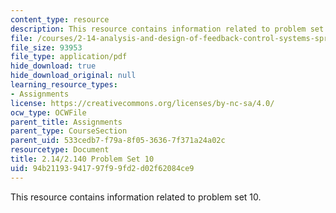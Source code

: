 ```yaml
---
content_type: resource
description: This resource contains information related to problem set 10.
file: /courses/2-14-analysis-and-design-of-feedback-control-systems-spring-2014/94b21193941797f99fd2d02f62084ce9_MIT2_14S14_Problem_Set_10.pdf
file_size: 93953
file_type: application/pdf
hide_download: true
hide_download_original: null
learning_resource_types:
- Assignments
license: https://creativecommons.org/licenses/by-nc-sa/4.0/
ocw_type: OCWFile
parent_title: Assignments
parent_type: CourseSection
parent_uid: 533cedb7-f79a-8f05-3636-7f371a24a02c
resourcetype: Document
title: 2.14/2.140 Problem Set 10
uid: 94b21193-9417-97f9-9fd2-d02f62084ce9
---
```

This resource contains information related to problem set 10.